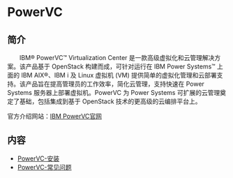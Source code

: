 # PowerVC

## 简介
&#8195;&#8195;IBM® PowerVC™ Virtualization Center 是一款高级虚拟化和云管理解决方案。该产品基于 OpenStack 构建而成，可针对运行在 IBM Power Systems™ 上面的 IBM AIX®、IBM i 及 Linux 虚拟机 (VM) 提供简单的虚拟化管理和云部署支持。该产品旨在提高管理员的工作效率，简化云管理，支持快速在 Power Systems 服务器上部署虚拟机。PowerVC 为 Power Systems 可扩展的云管理奠定了基础，包括集成到基于 OpenStack 技术的更高级的云编排平台上。

官方介绍网站：[IBM PowerVC官网](https://www.ibm.com/cn-zh/marketplace/powervc?mhsrc=ibmsearch_a&mhq=PowerVC)

## 内容
- [PowerVC-安装](https://gitbook.big1000.com/04-IBM_Virtualization/01-PowerVC/01-PowerVC-%E5%AE%89%E8%A3%85.html)
- [PowerVC-常见问题](https://gitbook.big1000.com/04-IBM_Virtualization/01-PowerVC/10-PowerVC-%E5%B8%B8%E8%A7%81%E9%97%AE%E9%A2%98.html)

